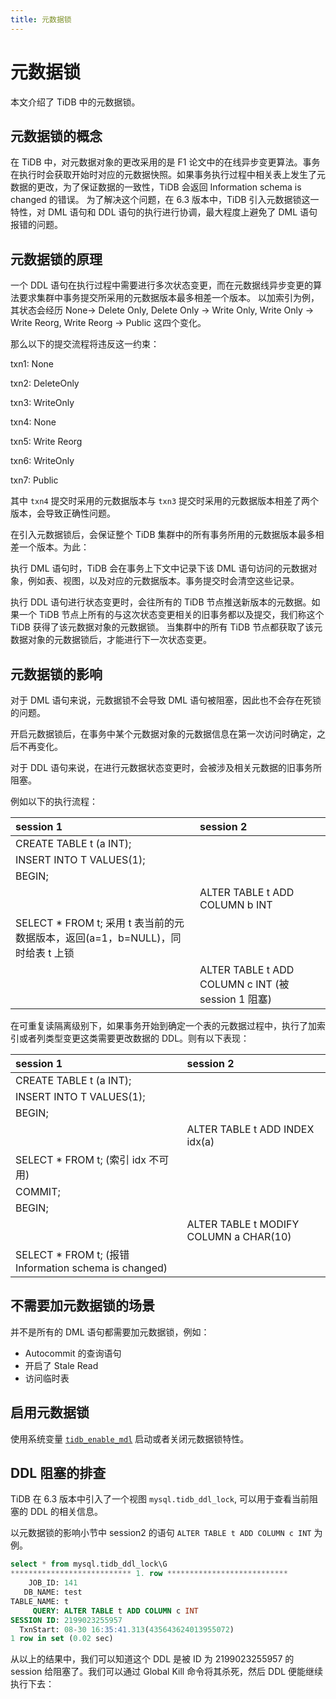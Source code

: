 ```yaml
---
title: 元数据锁
---
```


# 元数据锁

本文介绍了 TiDB 中的元数据锁。

## 元数据锁的概念

在 TiDB 中，对元数据对象的更改采用的是 F1 论文中的在线异步变更算法。事务在执行时会获取开始时对应的元数据快照。如果事务执行过程中相关表上发生了元数据的更改，为了保证数据的一致性，TiDB 会返回 Information schema is changed 的错误。
为了解决这个问题，在 6.3 版本中，TiDB 引入元数据锁这一特性，对 DML 语句和 DDL 语句的执行进行协调，最大程度上避免了 DML 语句报错的问题。

## 元数据锁的原理

一个 DDL 语句在执行过程中需要进行多次状态变更，而在元数据线异步变更的算法要求集群中事务提交所采用的元数据版本最多相差一个版本。
以加索引为例，其状态会经历 None-> Delete Only, Delete Only -> Write Only, Write Only -> Write Reorg, Write Reorg -> Public 这四个变化。

那么以下的提交流程将违反这一约束：

txn1: None

txn2: DeleteOnly

txn3: WriteOnly

txn4: None

txn5: Write Reorg

txn6: WriteOnly

txn7: Public

其中 `txn4` 提交时采用的元数据版本与 `txn3` 提交时采用的元数据版本相差了两个版本，会导致正确性问题。

在引入元数据锁后，会保证整个 TiDB 集群中的所有事务所用的元数据版本最多相差一个版本。为此：

执行 DML 语句时，TiDB 会在事务上下文中记录下该 DML 语句访问的元数据对象，例如表、视图，以及对应的元数据版本。事务提交时会清空这些记录。

执行 DDL 语句进行状态变更时，会往所有的 TiDB 节点推送新版本的元数据。如果一个 TiDB 节点上所有的与这次状态变更相关的旧事务都以及提交，我们称这个 TiDB 获得了该元数据对象的元数据锁。
当集群中的所有 TiDB 节点都获取了该元数据对象的元数据锁后，才能进行下一次状态变更。

## 元数据锁的影响

对于 DML 语句来说，元数据锁不会导致 DML 语句被阻塞，因此也不会存在死锁的问题。

开启元数据锁后，在事务中某个元数据对象的元数据信息在第一次访问时确定，之后不再变化。

对于 DDL 语句来说，在进行元数据状态变更时，会被涉及相关元数据的旧事务所阻塞。

例如以下的执行流程：

| session 1                                                 | session 2                                       |
|:----------------------------------------------------------|:------------------------------------------------|
| CREATE TABLE t (a INT);                                   |                                                 |
| INSERT INTO T VALUES(1);                                  |                                                 | 
| BEGIN;                                                    |                                                 |  
|                                                           | ALTER TABLE t ADD COLUMN b INT                  |           
| SELECT * FROM t;  采用 t 表当前的元数据版本，返回(a=1，b=NULL)，同时给表 t 上锁 |                                                 |
 |                                                           | ALTER TABLE t ADD COLUMN c INT (被 session 1 阻塞) |

在可重复读隔离级别下，如果事务开始到确定一个表的元数据过程中，执行了加索引或者列类型变更这类需要更改数据的 DDL。则有以下表现：
 
| session 1                                           | session 2                                       |
|:----------------------------------------------------|:------------------------------------------------|
| CREATE TABLE t (a INT);                             |                                                 |
| INSERT INTO T VALUES(1);                            |                                                 |
| BEGIN;                                              |                                                 |
|                                                     | ALTER TABLE t ADD INDEX idx(a)                  |
| SELECT * FROM t; (索引 idx 不可用)                       |                                                 |
| COMMIT;                                             |                                                 |
| BEGIN;                                              |                                                 | 
|                                                     | ALTER TABLE t MODIFY COLUMN a CHAR(10)          |
| SELECT * FROM t; (报错 Information schema is changed) |                                                 |

## 不需要加元数据锁的场景

并不是所有的 DML 语句都需要加元数据锁，例如：

+ Autocommit 的查询语句
+ 开启了 Stale Read
+ 访问临时表

## 启用元数据锁

使用系统变量 [`tidb_enable_mdl`](/system-variables.md#tidb_enable_mdl-span-classversion-mark-v63-span) 启动或者关闭元数据锁特性。

## DDL 阻塞的排查

TiDB 在 6.3 版本中引入了一个视图 `mysql.tidb_ddl_lock`, 可以用于查看当前阻塞的 DDL 的相关信息。

以元数据锁的影响小节中 session2 的语句 `ALTER TABLE t ADD COLUMN c INT` 为例。

```sql
select * from mysql.tidb_ddl_lock\G
*************************** 1. row ***************************
    JOB_ID: 141
   DB_NAME: test
TABLE_NAME: t
     QUERY: ALTER TABLE t ADD COLUMN c INT
SESSION ID: 2199023255957
  TxnStart: 08-30 16:35:41.313(435643624013955072)
1 row in set (0.02 sec)
```

从以上的结果中，我们可以知道这个 DDL 是被 ID 为 2199023255957 的 session
 给阻塞了。我们可以通过 Global Kill 命令将其杀死，然后 DDL 便能继续执行下去：
